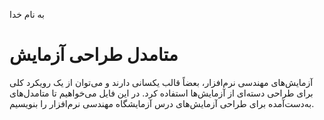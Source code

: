 به نام خدا
# متامدل طراحی آزمایش
آزمایش‌های مهندسی نرم‌افزار، بعضاً قالب یکسانی دارند و می‌توان از یک رویکرد کلی برای طراحی دسته‌ای از آزمایش‌ها استفاده کرد. در این فایل می‌خواهیم تا متامدل‌های به‌دست‌آمده برای طراحی آزمایش‌های درس آزمایشگاه مهندسی نرم‌افزار را بنویسیم.

